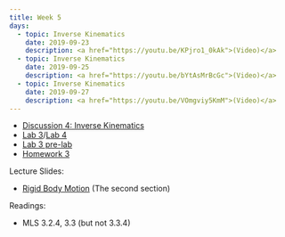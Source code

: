 ```yaml
---
title: Week 5
days:
  - topic: Inverse Kinematics
    date: 2019-09-23
    description: <a href="https://youtu.be/KPjro1_0kAk">(Video)</a>
  - topic: Inverse Kinematics
    date: 2019-09-25
    description: <a href="https://youtu.be/bYtAsMrBcGc">(Video)</a>
  - topic: Inverse Kinematics
    date: 2019-09-27
    description: <a href="https://youtu.be/VOmgviy5KmM">(Video)</a>
---
```


- [Discussion 4: Inverse Kinematics](../assets/discussions/D4___Inverse_Kinematics.pdf)
- [Lab 3](../assets/labs/lab3/lab3.zip)/[Lab 4](../assets/labs/lab4/lab4.zip)
- [Lab 3 pre-lab](../assets/labs/lab3/lab3prelab.zip)
- [Homework 3](../assets/hw/HW3-fall2019.pdf)

Lecture Slides:
- [Rigid Body Motion](../assets/lectures/refs/Kinematics_MLS_Chap3.pdf) (The second section)

Readings:
- MLS 3.2.4, 3.3 (but not 3.3.4)
